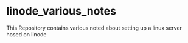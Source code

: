 # linode_various_notes
This Repository contains various noted about setting up a linux server hosed on linode
